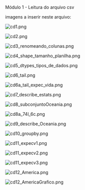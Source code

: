 
Módulo 1 - Leitura do arquivo csv

imagens a inserir neste arquivo:


![cd1.png](https://github.com/geosidnei/desafio1-cd/blob/main/cd1.png)

![cd2.png](https://github.com/geosidnei/desafio1-cd/blob/main/cd2.png)

![cd3_renomeando_colunas.png](https://github.com/geosidnei/desafio1-cd/blob/main/cd3_renomeando_colunas.png)

![cd4_shape_tamanho_planilha.png](https://github.com/geosidnei/desafio1-cd/blob/main/cd4_shape_tamanho_planilha.png)

![cd5_dtypes_tipos_de_dados.png](https://github.com/geosidnei/desafio1-cd/blob/main/cd5_dtypes_tipos_de_dados.png)

![cd6_tail.png](https://github.com/geosidnei/desafio1-cd/blob/main/cd6_tail.png)

![cd6a_tail_expec_vida.png](https://github.com/geosidnei/desafio1-cd/blob/main/cd6a_tail_expec_vida.png)

![cd7_describe_estats.png](https://github.com/geosidnei/desafio1-cd/blob/main/cd7_describe_estats.png)

![cd8_subconjuntoOceania.png](https://github.com/geosidnei/desafio1-cd/blob/main/cd8_subconjuntoOceania.png)

![cd8a_74l_6c.png](https://github.com/geosidnei/desafio1-cd/blob/main/cd8a_74l_6c.png)

![cd9_describe_Oceania.png](https://github.com/geosidnei/desafio1-cd/blob/main/cd9_describe_Oceania.png)

![cd10_groupby.png](https://github.com/geosidnei/desafio1-cd/blob/main/cd10_groupby.png)

![cd11_expecv1.png](https://github.com/geosidnei/desafio1-cd/blob/main/cd11_expecv1.png)

![cd11_expecv2.png](https://github.com/geosidnei/desafio1-cd/blob/main/cd11_expecv2.png)

![cd11_expecv3.png](https://github.com/geosidnei/desafio1-cd/blob/main/cd11_expecv3.png)

![cd12_America.png](https://github.com/geosidnei/desafio1-cd/blob/main/cd12_America.png)

![cd12_AmericaGrafico.png](https://github.com/geosidnei/desafio1-cd/blob/main/cd12_AmericaGrafico.png)
